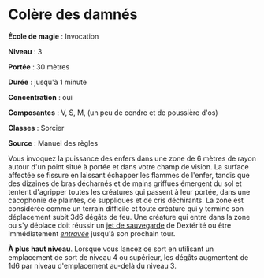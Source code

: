 # Colère des damnés

**École de magie** : Invocation

**Niveau** : 3

**Portée** : 30 mètres

**Durée** : jusqu'à 1 minute

**Concentration** : oui

**Composantes** : V, S, M, (un peu de cendre et de poussière d'os)

**Classes** : Sorcier

**Source** : Manuel des règles

Vous invoquez la puissance des enfers dans une zone de 6 mètres de rayon autour d'un point situé à portée et dans votre champ de vision. La surface affectée se fissure en laissant échapper les flammes de l'enfer, tandis que des dizaines de bras décharnés et de mains griffues émergent du sol et tentent d'agripper toutes les créatures qui passent à leur portée, dans une cacophonie de plaintes, de suppliques et de cris déchirants. La zone est considérée comme un terrain difficile et toute créature qui y termine son déplacement subit 3d6 dégâts de feu. Une créature qui entre dans la zone ou s'y déplace doit réussir un [jet de sauvegarde](/utiliser-les-caracteristiques/#jets-de-sauvegarde) de Dextérité ou être immédiatement [_entravée_](/gerer-la-sante-du-personnage/#entrave) jusqu'à son prochain tour.

**À plus haut niveau**. Lorsque vous lancez ce sort en utilisant un emplacement de sort de niveau 4 ou supérieur, les dégâts augmentent de 1d6 par niveau d'emplacement au-delà du niveau 3.
